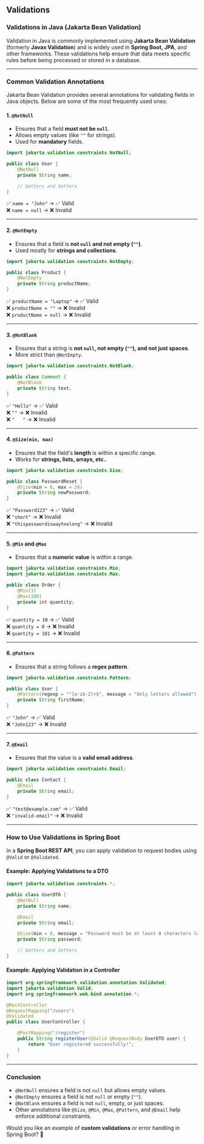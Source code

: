 ## **Validations**

### **Validations in Java (Jakarta Bean Validation)**
Validation in Java is commonly implemented using **Jakarta Bean Validation** (formerly **Javax Validation**) and is widely used in **Spring Boot, JPA**, and other frameworks. These validations help ensure that data meets specific rules before being processed or stored in a database.

---

### **Common Validation Annotations**
Jakarta Bean Validation provides several annotations for validating fields in Java objects. Below are some of the most frequently used ones:

#### **1. `@NotNull`**
- Ensures that a field **must not be `null`**.
- Allows empty values (like `""` for strings).
- Used for **mandatory** fields.

```java
import jakarta.validation.constraints.NotNull;

public class User {
    @NotNull
    private String name;

    // Getters and Setters
}
```
✅ `name = "John"` → ✅ Valid  
❌ `name = null` → ❌ Invalid  

---

#### **2. `@NotEmpty`**
- Ensures that a field is **not `null` and not empty (`""`)**.
- Used mostly for **strings and collections**.

```java
import jakarta.validation.constraints.NotEmpty;

public class Product {
    @NotEmpty
    private String productName;
}
```
✅ `productName = "Laptop"` → ✅ Valid  
❌ `productName = ""` → ❌ Invalid  
❌ `productName = null` → ❌ Invalid  

---

#### **3. `@NotBlank`**
- Ensures that a string is **not `null`, not empty (`""`), and not just spaces**.
- More strict than `@NotEmpty`.

```java
import jakarta.validation.constraints.NotBlank;

public class Comment {
    @NotBlank
    private String text;
}
```
✅ `"Hello"` → ✅ Valid  
❌ `""` → ❌ Invalid  
❌ `"   "` → ❌ Invalid  

---

#### **4. `@Size(min, max)`**
- Ensures that the field's **length** is within a specific range.
- Works for **strings, lists, arrays, etc.**.

```java
import jakarta.validation.constraints.Size;

public class PasswordReset {
    @Size(min = 8, max = 20)
    private String newPassword;
}
```
✅ `"Password123"` → ✅ Valid  
❌ `"short"` → ❌ Invalid  
❌ `"thispasswordiswaytoolong"` → ❌ Invalid  

---

#### **5. `@Min` and `@Max`**
- Ensures that a **numeric value** is within a range.

```java
import jakarta.validation.constraints.Min;
import jakarta.validation.constraints.Max;

public class Order {
    @Min(1)
    @Max(100)
    private int quantity;
}
```
✅ `quantity = 10` → ✅ Valid  
❌ `quantity = 0` → ❌ Invalid  
❌ `quantity = 101` → ❌ Invalid  

---

#### **6. `@Pattern`**
- Ensures that a string follows a **regex pattern**.

```java
import jakarta.validation.constraints.Pattern;

public class User {
    @Pattern(regexp = "^[a-zA-Z]+$", message = "Only letters allowed")
    private String firstName;
}
```
✅ `"John"` → ✅ Valid  
❌ `"John123"` → ❌ Invalid  

---

#### **7. `@Email`**
- Ensures that the value is a **valid email address**.

```java
import jakarta.validation.constraints.Email;

public class Contact {
    @Email
    private String email;
}
```
✅ `"test@example.com"` → ✅ Valid  
❌ `"invalid-email"` → ❌ Invalid  

---

### **How to Use Validations in Spring Boot**
In a **Spring Boot REST API**, you can apply validation to request bodies using `@Valid` or `@Validated`.

#### **Example: Applying Validations to a DTO**
```java
import jakarta.validation.constraints.*;

public class UserDTO {
    @NotNull
    private String name;

    @Email
    private String email;

    @Size(min = 8, message = "Password must be at least 8 characters long")
    private String password;

    // Getters and Setters
}
```

#### **Example: Applying Validation in a Controller**
```java
import org.springframework.validation.annotation.Validated;
import jakarta.validation.Valid;
import org.springframework.web.bind.annotation.*;

@RestController
@RequestMapping("/users")
@Validated
public class UserController {

    @PostMapping("/register")
    public String registerUser(@Valid @RequestBody UserDTO user) {
        return "User registered successfully!";
    }
}
```

---

### **Conclusion**
- `@NotNull` ensures a field is not `null` but allows empty values.
- `@NotEmpty` ensures a field is not `null` or empty (`""`).
- `@NotBlank` ensures a field is not `null`, empty, or just spaces.
- Other annotations like `@Size`, `@Min`, `@Max`, `@Pattern`, and `@Email` help enforce additional constraints.

Would you like an example of **custom validations** or error handling in Spring Boot? 🚀

